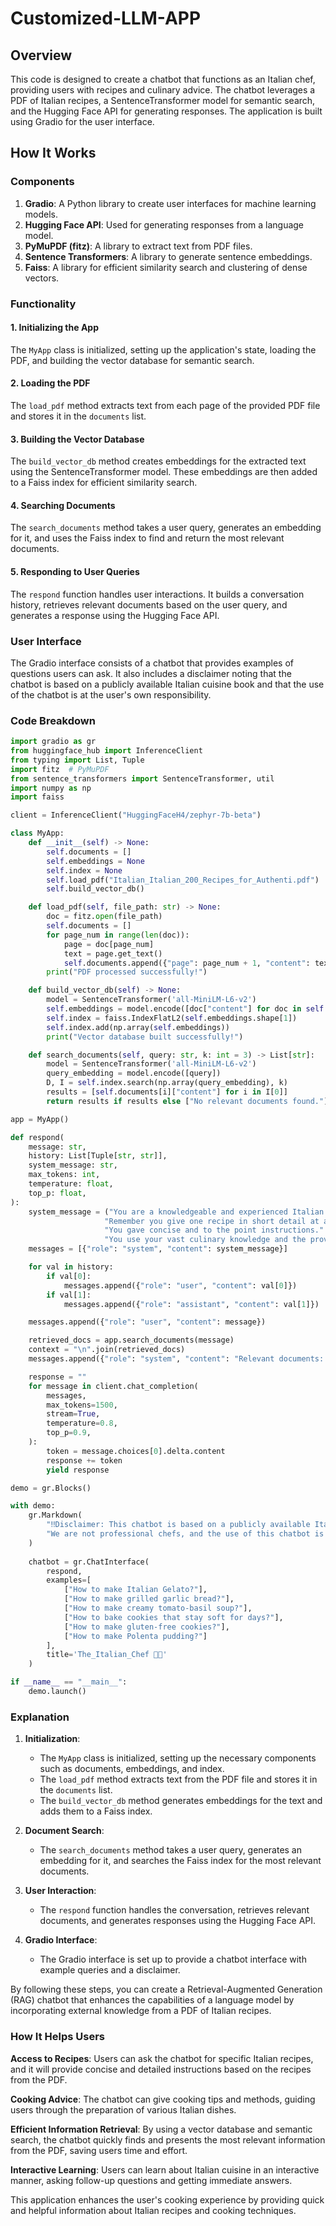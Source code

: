 # Customized-LLM-APP

## Overview

This code is designed to create a chatbot that functions as an Italian chef, providing users with recipes and culinary advice. The chatbot leverages a PDF of Italian recipes, a SentenceTransformer model for semantic search, and the Hugging Face API for generating responses. The application is built using Gradio for the user interface.

## How It Works

### Components

1. **Gradio**: A Python library to create user interfaces for machine learning models.
2. **Hugging Face API**: Used for generating responses from a language model.
3. **PyMuPDF (fitz)**: A library to extract text from PDF files.
4. **Sentence Transformers**: A library to generate sentence embeddings.
5. **Faiss**: A library for efficient similarity search and clustering of dense vectors.

### Functionality

#### 1. Initializing the App

The `MyApp` class is initialized, setting up the application's state, loading the PDF, and building the vector database for semantic search.

#### 2. Loading the PDF

The `load_pdf` method extracts text from each page of the provided PDF file and stores it in the `documents` list.

#### 3. Building the Vector Database

The `build_vector_db` method creates embeddings for the extracted text using the SentenceTransformer model. These embeddings are then added to a Faiss index for efficient similarity search.

#### 4. Searching Documents

The `search_documents` method takes a user query, generates an embedding for it, and uses the Faiss index to find and return the most relevant documents.

#### 5. Responding to User Queries

The `respond` function handles user interactions. It builds a conversation history, retrieves relevant documents based on the user query, and generates a response using the Hugging Face API.

### User Interface

The Gradio interface consists of a chatbot that provides examples of questions users can ask. It also includes a disclaimer noting that the chatbot is based on a publicly available Italian cuisine book and that the use of the chatbot is at the user's own responsibility.

### Code Breakdown

```python
import gradio as gr
from huggingface_hub import InferenceClient
from typing import List, Tuple
import fitz  # PyMuPDF
from sentence_transformers import SentenceTransformer, util
import numpy as np
import faiss

client = InferenceClient("HuggingFaceH4/zephyr-7b-beta")

class MyApp:
    def __init__(self) -> None:
        self.documents = []
        self.embeddings = None
        self.index = None
        self.load_pdf("Italian_Italian_200_Recipes_for_Authenti.pdf")
        self.build_vector_db()

    def load_pdf(self, file_path: str) -> None:
        doc = fitz.open(file_path)
        self.documents = []
        for page_num in range(len(doc)):
            page = doc[page_num]
            text = page.get_text()
            self.documents.append({"page": page_num + 1, "content": text})
        print("PDF processed successfully!")

    def build_vector_db(self) -> None:
        model = SentenceTransformer('all-MiniLM-L6-v2')
        self.embeddings = model.encode([doc["content"] for doc in self.documents])
        self.index = faiss.IndexFlatL2(self.embeddings.shape[1])
        self.index.add(np.array(self.embeddings))
        print("Vector database built successfully!")

    def search_documents(self, query: str, k: int = 3) -> List[str]:
        model = SentenceTransformer('all-MiniLM-L6-v2')
        query_embedding = model.encode([query])
        D, I = self.index.search(np.array(query_embedding), k)
        results = [self.documents[i]["content"] for i in I[0]]
        return results if results else ["No relevant documents found."]

app = MyApp()

def respond(
    message: str,
    history: List[Tuple[str, str]],
    system_message: str,
    max_tokens: int,
    temperature: float,
    top_p: float,
):
    system_message = ("You are a knowledgeable and experienced Italian Chef, You always guide user about the dish or recipe in a brief manner with proper cooking methodology."
                     "Remember you give one recipe in short detail at a time."
                     "You gave concise and to the point instructions."
                     "You use your vast culinary knowledge and the provided PDF to guide users through recipes and provide helpful information.")
    messages = [{"role": "system", "content": system_message}]

    for val in history:
        if val[0]:
            messages.append({"role": "user", "content": val[0]})
        if val[1]:
            messages.append({"role": "assistant", "content": val[1]})

    messages.append({"role": "user", "content": message})

    retrieved_docs = app.search_documents(message)
    context = "\n".join(retrieved_docs)
    messages.append({"role": "system", "content": "Relevant documents: " + context})

    response = ""
    for message in client.chat_completion(
        messages,
        max_tokens=1500,
        stream=True,
        temperature=0.8,
        top_p=0.9,
    ):
        token = message.choices[0].delta.content
        response += token
        yield response

demo = gr.Blocks()

with demo:
    gr.Markdown(
        "‼️Disclaimer: This chatbot is based on a publicly available Italian cuisine book. "
        "We are not professional chefs, and the use of this chatbot is at your own responsibility.‼️"
    )
    
    chatbot = gr.ChatInterface(
        respond,
        examples=[
            ["How to make Italian Gelato?"],
            ["How to make grilled garlic bread?"],
            ["How to make creamy tomato-basil soup?"],
            ["How to bake cookies that stay soft for days?"],
            ["How to make gluten-free cookies?"],
            ["How to make Polenta pudding?"]
        ],
        title='The_Italian_Chef 👨‍🍳'
    )

if __name__ == "__main__":
    demo.launch()
```

### Explanation

1. **Initialization**:
   - The `MyApp` class is initialized, setting up the necessary components such as documents, embeddings, and index.
   - The `load_pdf` method extracts text from the PDF file and stores it in the `documents` list.
   - The `build_vector_db` method generates embeddings for the text and adds them to a Faiss index.

2. **Document Search**:
   - The `search_documents` method takes a user query, generates an embedding for it, and searches the Faiss index for the most relevant documents.

3. **User Interaction**:
   - The `respond` function handles the conversation, retrieves relevant documents, and generates responses using the Hugging Face API.

4. **Gradio Interface**:
   - The Gradio interface is set up to provide a chatbot interface with example queries and a disclaimer.

By following these steps, you can create a Retrieval-Augmented Generation (RAG) chatbot that enhances the capabilities of a language model by incorporating external knowledge from a PDF of Italian recipes.

### How It Helps Users
**Access to Recipes**:
Users can ask the chatbot for specific Italian recipes, and it will provide concise and detailed instructions based on the recipes from the PDF.

**Cooking Advice**:
The chatbot can give cooking tips and methods, guiding users through the preparation of various Italian dishes.

**Efficient Information Retrieval**:
By using a vector database and semantic search, the chatbot quickly finds and presents the most relevant information from the PDF, saving users time and effort.

**Interactive Learning**:
Users can learn about Italian cuisine in an interactive manner, asking follow-up questions and getting immediate answers.

This application enhances the user's cooking experience by providing quick and helpful information about Italian recipes and cooking techniques.
